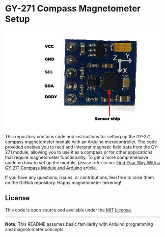 # GY-271 Compass Magnetometer Setup
![My Image](GY-271.jpg)

This repository contains code and instructions for setting up the GY-271 compass magnetometer module with an Arduino microcontroller. The code provided enables you to read and interpret magnetic field data from the GY-271 module, allowing you to use it as a compass or for other applications that require magnetometer functionality. To get a more comprehensive guide on how to set up the module, please refer to our [Find Your Way With a GY-271 Compass Module and Arduino](https://www.makeuseof.com/arduino-gy-271-hmc5883l-compass-magnetometer/) article.

If you have any questions, issues, or contributions, feel free to raise them on the GitHub repository. Happy magnetometer tinkering!

## License

This code is open source and available under the [MIT License](LICENSE).

---

**Note:** This README assumes basic familiarity with Arduino programming and magnetometer concepts.
